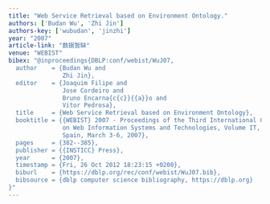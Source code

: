 ```yaml
---
title: "Web Service Retrieval based on Environment Ontology."
authors: ['Budan Wu', 'Zhi Jin']
authors-key: ['wubudan', 'jinzhi']
year: "2007"
article-link: "数据暂缺"
venue: "WEBIST"
bibex: "@inproceedings{DBLP:conf/webist/WuJ07,
  author    = {Budan Wu and
               Zhi Jin},
  editor    = {Joaquim Filipe and
               Jose Cordeiro and
               Bruno Encarna{c{c}}{{a}}o and
               Vitor Pedrosa},
  title     = {Web Service Retrieval based on Environment Ontology},
  booktitle = {{WEBIST} 2007 - Proceedings of the Third International Conference
               on Web Information Systems and Technologies, Volume IT, Barcelona,
               Spain, March 3-6, 2007},
  pages     = {382--385},
  publisher = {{INSTICC} Press},
  year      = {2007},
  timestamp = {Fri, 26 Oct 2012 18:23:15 +0200},
  biburl    = {https://dblp.org/rec/conf/webist/WuJ07.bib},
  bibsource = {dblp computer science bibliography, https://dblp.org}
}"
---
```

